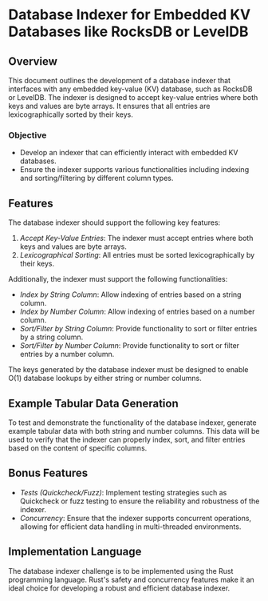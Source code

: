 # Database Indexer for Embedded KV Databases like RocksDB or LevelDB

## Overview

This document outlines the development of a database indexer that interfaces with any embedded key-value (KV) database, such as RocksDB or LevelDB. The indexer is designed to accept key-value entries where both keys and values are byte arrays. It ensures that all entries are lexicographically sorted by their keys.

### Objective

- Develop an indexer that can efficiently interact with embedded KV databases.
- Ensure the indexer supports various functionalities including indexing and sorting/filtering by different column types.

## Features

The database indexer should support the following key features:

1. *Accept Key-Value Entries*: The indexer must accept entries where both keys and values are byte arrays.
2. *Lexicographical Sorting*: All entries must be sorted lexicographically by their keys.

Additionally, the indexer must support the following functionalities:

- *Index by String Column*: Allow indexing of entries based on a string column.
- *Index by Number Column*: Allow indexing of entries based on a number column.
- *Sort/Filter by String Column*: Provide functionality to sort or filter entries by a string column.
- *Sort/Filter by Number Column*: Provide functionality to sort or filter entries by a number column.

The keys generated by the database indexer must be designed to enable O(1) database lookups by either string or number columns.

## Example Tabular Data Generation

To test and demonstrate the functionality of the database indexer, generate example tabular data with both string and number columns. This data will be used to verify that the indexer can properly index, sort, and filter entries based on the content of specific columns.

## Bonus Features

- *Tests (Quickcheck/Fuzz)*: Implement testing strategies such as Quickcheck or fuzz testing to ensure the reliability and robustness of the indexer.
- *Concurrency*: Ensure that the indexer supports concurrent operations, allowing for efficient data handling in multi-threaded environments.

## Implementation Language

The database indexer challenge is to be implemented using the Rust programming language. Rust's safety and concurrency features make it an ideal choice for developing a robust and efficient database indexer.